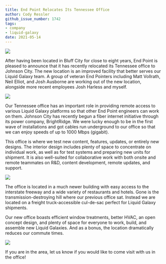 ```yaml
---
title: End Point Relocates Its Tennessee Office
author: Cody Ressler
github_issue_number: 1742
tags:
- company
- liquid-galaxy
date: 2021-05-14
---
```


![](/blog/2021/05/ep-relocates-its-tennessee-office/image-0.jpg)

After having been located in Bluff City for close to eight years, End Point is pleased to announce that it has recently relocated its Tennessee office to Johnson City. The new location is an improved facility that better serves our Liquid Galaxy team. A group of veteran End Pointers including Matt Vollrath, Neil Elliot, and Josh Ausborne are working out of the new location, alongside more recent employees Josh Harless and myself.

![](/blog/2021/05/ep-relocates-its-tennessee-office/image-1.jpg)

Our Tennessee office has an important role in providing remote access to various Liquid Galaxy platforms so that other End Point engineers can work on them. Johnson City has recently begun a fiber internet initiative through its power company, BrightRidge. We were lucky enough to be in the first wave of installations and got cables run underground to our office so that we can enjoy speeds of up to 1000 Mbps (gigabit).

This office is where we test new content, features, updates, or entirely new designs. The interior design includes plenty of space to concentrate on individual work, as well as for test systems and preparing new units for shipment. It is also well-suited for collaborative work with both onsite and remote teammates on R&D, content development, remote updates, and support.

![](/blog/2021/05/ep-relocates-its-tennessee-office/image-2.jpg)

The office is located in a much newer building with easy access to the interstate freeway and a wide variety of restaurants and hotels. Gone is the transmission-​destroying hill where our previous office sat. Instead we are located on a freight truck-accessible cul-de-sac perfect for Liquid Galaxy shipments.

Our new office boasts efficient window treatments, better HVAC, an open concept design, and plenty of space for everyone to work, build, and assemble new Liquid Galaxies. And as a bonus, the location dramatically reduces our commute times.

![](/blog/2021/05/ep-relocates-its-tennessee-office/image-3.jpg)

If you are in the area, let us know if you would like to come visit with us in the office!
